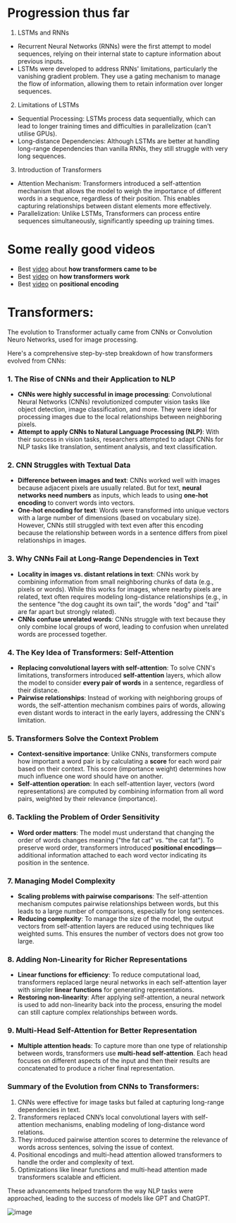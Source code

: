 
# Progression thus far

1. LSTMs and RNNs
- Recurrent Neural Networks (RNNs) were the first attempt to model sequences, relying on their internal state to capture information about previous inputs.
- LSTMs were developed to address RNNs' limitations, particularly the vanishing gradient problem. They use a gating mechanism to manage the flow of information, allowing them to retain information over longer sequences.
2. Limitations of LSTMs
- Sequential Processing: LSTMs process data sequentially, which can lead to longer training times and difficulties in parallelization (can't utilise GPUs).
- Long-distance Dependencies: Although LSTMs are better at handling long-range dependencies than vanilla RNNs, they still struggle with very long sequences.
3. Introduction of Transformers
- Attention Mechanism: Transformers introduced a self-attention mechanism that allows the model to weigh the importance of different words in a sequence, regardless of their position. This enables capturing relationships between distant elements more effectively.
- Parallelization: Unlike LSTMs, Transformers can process entire sequences simultaneously, significantly speeding up training times.

# Some really good videos
- Best [video](https://www.youtube.com/watch?v=kWLed8o5M2Y&t=632s) about **how transformers came to be**
- Best [video](https://www.youtube.com/watch?v=zxQyTK8quyY) on **how transformers work**
- Best [video](https://www.youtube.com/watch?v=T3OT8kqoqjc) on **positional encoding**

# Transformers:
The evolution to Transformer actually came from CNNs or Convolution Neuro Networks, used for image processing.

Here's a comprehensive step-by-step breakdown of how transformers evolved from CNNs:

### **1. The Rise of CNNs and their Application to NLP**
   - **CNNs were highly successful in image processing**: Convolutional Neural Networks (CNNs) revolutionized computer vision tasks like object detection, image classification, and more. They were ideal for processing images due to the local relationships between neighboring pixels.
   - **Attempt to apply CNNs to Natural Language Processing (NLP)**: With their success in vision tasks, researchers attempted to adapt CNNs for NLP tasks like translation, sentiment analysis, and text classification.

### **2. CNN Struggles with Textual Data**
   - **Difference between images and text**: CNNs worked well with images because adjacent pixels are usually related. But for text, **neural networks need numbers** as inputs, which leads to using **one-hot encoding** to convert words into vectors.
   - **One-hot encoding for text**: Words were transformed into unique vectors with a large number of dimensions (based on vocabulary size). However, CNNs still struggled with text even after this encoding because the relationship between words in a sentence differs from pixel relationships in images.

### **3. Why CNNs Fail at Long-Range Dependencies in Text**
   - **Locality in images vs. distant relations in text**: CNNs work by combining information from small neighboring chunks of data (e.g., pixels or words). While this works for images, where nearby pixels are related, text often requires modeling long-distance relationships (e.g., in the sentence "the dog caught its own tail", the words "dog" and "tail" are far apart but strongly related).
   - **CNNs confuse unrelated words**: CNNs struggle with text because they only combine local groups of word, leading to confusion when unrelated words are processed together.

### **4. The Key Idea of Transformers: Self-Attention**
   - **Replacing convolutional layers with self-attention**: To solve CNN's limitations, transformers introduced **self-attention** layers, which allow the model to consider **every pair of words** in a sentence, regardless of their distance.
   - **Pairwise relationships**: Instead of working with neighboring groups of words, the self-attention mechanism combines pairs of words, allowing even distant words to interact in the early layers, addressing the CNN's limitation.

### **5. Transformers Solve the Context Problem**
   - **Context-sensitive importance**: Unlike CNNs, transformers compute how important a word pair is by calculating a **score** for each word pair based on their context. This score (importance weight) determines how much influence one word should have on another.
   - **Self-attention operation**: In each self-attention layer, vectors (word representations) are computed by combining information from all word pairs, weighted by their relevance (importance).

### **6. Tackling the Problem of Order Sensitivity**
   - **Word order matters**: The model must understand that changing the order of words changes meaning ("the fat cat" vs. "the cat fat"). To preserve word order, transformers introduced **positional encodings**—additional information attached to each word vector indicating its position in the sentence.

### **7. Managing Model Complexity**
   - **Scaling problems with pairwise comparisons**: The self-attention mechanism computes pairwise relationships between words, but this leads to a large number of comparisons, especially for long sentences.
   - **Reducing complexity**: To manage the size of the model, the output vectors from self-attention layers are reduced using techniques like weighted sums. This ensures the number of vectors does not grow too large.

### **8. Adding Non-Linearity for Richer Representations**
   - **Linear functions for efficiency**: To reduce computational load, transformers replaced large neural networks in each self-attention layer with simpler **linear functions** for generating representations.
   - **Restoring non-linearity**: After applying self-attention, a neural network is used to add non-linearity back into the process, ensuring the model can still capture complex relationships between words.

### **9. Multi-Head Self-Attention for Better Representation**
   - **Multiple attention heads**: To capture more than one type of relationship between words, transformers use **multi-head self-attention**. Each head focuses on different aspects of the input and then their results are concatenated to produce a richer final representation.

### **Summary of the Evolution from CNNs to Transformers**:
1. CNNs were effective for image tasks but failed at capturing long-range dependencies in text.
2. Transformers replaced CNN’s local convolutional layers with self-attention mechanisms, enabling modeling of long-distance word relations.
3. They introduced pairwise attention scores to determine the relevance of words across sentences, solving the issue of context.
4. Positional encodings and multi-head attention allowed transformers to handle the order and complexity of text.
5. Optimizations like linear functions and multi-head attention made transformers scalable and efficient.

These advancements helped transform the way NLP tasks were approached, leading to the success of models like GPT and ChatGPT.

![image](https://github.com/user-attachments/assets/86132cf3-a3d6-4a93-b1a9-167a752ae3f8)


